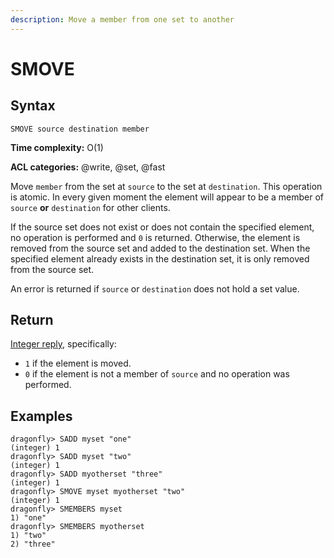 ```yaml
---
description: Move a member from one set to another
---
```


# SMOVE

## Syntax

    SMOVE source destination member

**Time complexity:** O(1)

**ACL categories:** @write, @set, @fast

Move `member` from the set at `source` to the set at `destination`.
This operation is atomic.
In every given moment the element will appear to be a member of `source` **or**
`destination` for other clients.

If the source set does not exist or does not contain the specified element, no
operation is performed and `0` is returned.
Otherwise, the element is removed from the source set and added to the
destination set.
When the specified element already exists in the destination set, it is only
removed from the source set.

An error is returned if `source` or `destination` does not hold a set value.

## Return

[Integer reply](https://redis.io/docs/reference/protocol-spec/#integers), specifically:

* `1` if the element is moved.
* `0` if the element is not a member of `source` and no operation was performed.

## Examples

```shell
dragonfly> SADD myset "one"
(integer) 1
dragonfly> SADD myset "two"
(integer) 1
dragonfly> SADD myotherset "three"
(integer) 1
dragonfly> SMOVE myset myotherset "two"
(integer) 1
dragonfly> SMEMBERS myset
1) "one"
dragonfly> SMEMBERS myotherset
1) "two"
2) "three"
```
